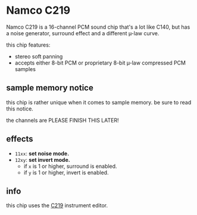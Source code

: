 # Namco C219

Namco C219 is a 16-channel PCM sound chip that's a lot like C140, but has a noise generator, surround effect and a different µ-law curve.

this chip features:

- stereo soft panning
- accepts either 8-bit PCM or proprietary 8-bit µ-law compressed PCM samples

## sample memory notice

this chip is rather unique when it comes to sample memory. be sure to read this notice.

the channels are PLEASE FINISH THIS LATER!

## effects

- `11xx`: **set noise mode.**
- `12xy`: **set invert mode.**
  - if `x` is 1 or higher, surround is enabled.
  - if `y` is 1 or higher, invert is enabled.

## info

this chip uses the [C219](../4-instrument/c219.md) instrument editor.
